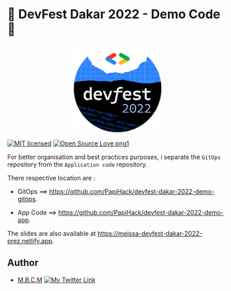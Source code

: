 # 🚀 DevFest Dakar 2022 - Demo Code 🚀

<p align="center">
  <a href="https://gdg.community.dev/events/details/google-gdg-dakar-presents-devfest-dakar-22/" target="blank"><img src="./screenshots/devfest-2022.png" width="200" alt="Devfest-2022" /></a>
</p>

[![MIT licensed](https://img.shields.io/badge/license-mit-blue?style=for-the-badge&logo=appveyor)](./LICENSE)
[![Open Source Love png1](https://badges.frapsoft.com/os/v1/open-source.png?v=103)](https://github.com/ellerbrock/open-source-badges/)

For better organisation and best practices purposes, i separate the `GitOps` repository from the `Application code` repository.  

There respective location are :

- GitOps ==> <https://github.com/PapiHack/devfest-dakar-2022-demo-gitops>.

- App Code ==> <https://github.com/PapiHack/devfest-dakar-2022-demo-app>.

The slides are also available at <https://meissa-devfest-dakar-2022-prez.netlify.app>.

## Author

- [M.B.C.M](https://itdev.sn)
[![My Twitter Link](https://img.shields.io/twitter/follow/the_it_dev?style=social)](https://twitter.com/the_it_dev)
